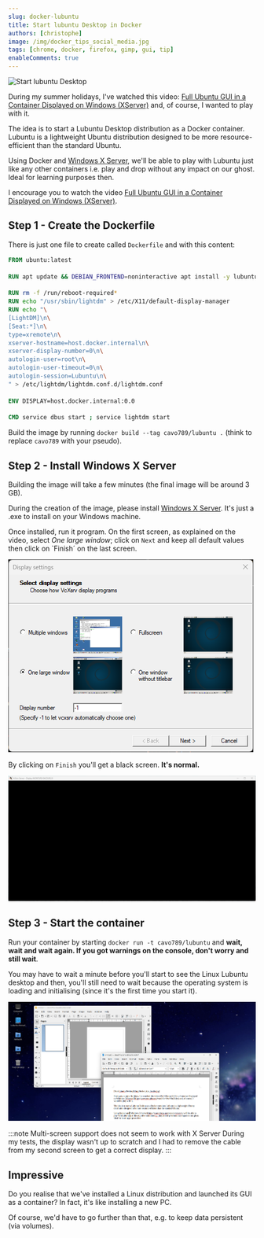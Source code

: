 ```yaml
---
slug: docker-lubuntu
title: Start lubuntu Desktop in Docker
authors: [christophe]
image: /img/docker_tips_social_media.jpg
tags: [chrome, docker, firefox, gimp, gui, tip]
enableComments: true
---
```

<!-- cspell:ignore lubuntu,initialising,xremote,autologin,realise -->
![Start lubuntu Desktop](/img/docker_tips_banner.jpg)

During my summer holidays, I've watched this video: [Full Ubuntu GUI in a Container Displayed on Windows (XServer)](https://www.youtube.com/watch?v=WutV6n21dys) and, of course, I wanted to play with it.

The idea is to start a Lubuntu Desktop distribution as a Docker container. Lubuntu is a lightweight Ubuntu distribution designed to be more resource-efficient than the standard Ubuntu. 

Using Docker and [Windows X Server](https://sourceforge.net/projects/vcxsrv/), we'll be able to play with Lubuntu just like any other containers i.e. play and drop without any impact on our ghost. Ideal for learning purposes then.

<!-- truncate -->

I encourage you to watch the video [Full Ubuntu GUI in a Container Displayed on Windows (XServer)](https://www.youtube.com/watch?v=WutV6n21dys).

## Step 1 - Create the Dockerfile

There is just one file to create called `Dockerfile` and with this content:

```Dockerfile
FROM ubuntu:latest

RUN apt update && DEBIAN_FRONTEND=noninteractive apt install -y lubuntu-desktop lightdm

RUN rm -f /run/reboot-required*
RUN echo "/usr/sbin/lightdm" > /etc/X11/default-display-manager
RUN echo "\
[LightDM]\n\
[Seat:*]\n\
type=xremote\n\
xserver-hostname=host.docker.internal\n\
xserver-display-number=0\n\
autologin-user=root\n\
autologin-user-timeout=0\n\
autologin-session=Lubuntu\n\
" > /etc/lightdm/lightdm.conf.d/lightdm.conf

ENV DISPLAY=host.docker.internal:0.0

CMD service dbus start ; service lightdm start
```

Build the image by running `docker build --tag cavo789/lubuntu .` (think to replace `cavo789` with your pseudo).

## Step 2 - Install Windows X Server

Building the image will take a few minutes (the final image will be around 3 GB).

During the creation of the image, please install [Windows X Server](https://sourceforge.net/projects/vcxsrv/). It's just a .exe to install on your Windows machine.

Once installed, run it program. On the first screen, as explained on the video, select *One large window*; click on `Next` and keep all default values then click on `Finish´ on the last screen.

![Windows X Server](./images/xserver.png)

By clicking on `Finish` you'll get a black screen. **It's normal.**

![The X Server black window](./images/xserver-black-window.png)

## Step 3 - Start the container

Run your container by starting `docker run -t cavo789/lubuntu` and **wait, wait and wait again. If you got warnings on the console, don't worry and still wait**.

You may have to wait a minute before you'll start to see the Linux Lubuntu desktop and then, you'll still need to wait because the operating system is loading and initialising (since it's the first time you start it).

![Lubuntu desktop](./images/lubuntu-desktop.png)

:::note Multi-screen support does not seem to work with X Server
During my tests, the display wasn't up to scratch and I had to remove the cable from my second screen to get a correct display.
:::

## Impressive

Do you realise that we've installed a Linux distribution and launched its GUI as a container? In fact, it's like installing a new PC.

Of course, we'd have to go further than that, e.g. to keep data persistent (via volumes).